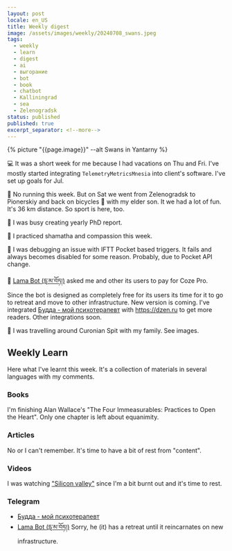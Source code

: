 ```yaml
---
layout: post
locale: en_US
title: Weekly digest
image: /assets/images/weekly/20240708_swans.jpeg
tags:
  - weekly
  - learn
  - digest
  - ai
  - выгорание
  - bot
  - book
  - chatbot
  - Kalliningrad
  - sea
  - Zelenogradsk
status: published
published: true
excerpt_separator: <!--more-->
---
```

{% picture "{{page.image}}" --alt Swans in Yantarny %}

💻 It was a short week for me because I had vacations on Thu and Fri. I've mostly started integrating `TelemetryMetricsMnesia` into client's software. I've set up goals for Jul. 

🏃 No running this week. But on Sat we went from Zelenogradsk to Pionerskiy and back on bicycles 🚴 with my elder son. It we had a lot of fun. It's 36 km distance. So sport is here, too.

🔬 I was busy creating yearly PhD report. 

🪷  I practiced shamatha and compassion this week.

🤖  I was debugging an issue with IFTT Pocket based triggers. It fails and always becomes disabled for some reason. Probably, due to Pocket API change.

 📿 [Lama Bot (དླ་མ་བོཏ།)](https://t.me/compassion_lama_bot) asked me and other its users to pay for Coze Pro. Since the bot is designed as completely free for its users its time for it to go to retreat and move to other infrastructure. New version is coming. I've integrated [Будда - мой психотерапевт](https://t.me/Buddha_is_my_theropist_ru) with https://dzen.ru to get more readers. Other integrations soon.

🌄 I was travelling around Curonian Spit with my family. See images.

<!--more-->

## Weekly Learn
Here what I've learnt this week. It's a collection of materials  in several languages with my comments.

### Books
I'm  finishing Alan Wallace's "The Four Immeasurables: Practices to Open the Heart". Only one chapter is left about equanimity.

### Articles
No or I can't remember. It's time to have a bit of rest from "content".

### Videos
I was watching ["Silicon valley"](https://en.wikipedia.org/wiki/Silicon_Valley_(TV_series)) since I'm a bit burnt out and it's time to rest.

### Telegram
- [Будда - мой психотерапевт](https://t.me/Buddha_is_my_theropist_ru)
- [Lama Bot (དླ་མ་བོཏ།)](https://t.me/compassion_lama_bot) Sorry, he (it) has a retreat until it reincarnates on new infrastructure.
